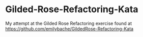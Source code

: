# Gilded-Rose-Refactoring-Kata
My attempt at the Gilded Rose Refactoring exercise found at https://github.com/emilybache/GildedRose-Refactoring-Kata
